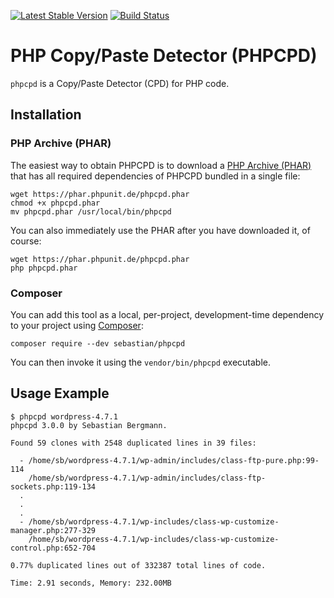 [![Latest Stable Version](https://poser.pugx.org/sebastian/phpcpd/v/stable.png)](https://packagist.org/packages/sebastian/phpcpd)
[![Build Status](https://travis-ci.org/sebastianbergmann/phpcpd.png?branch=master)](https://travis-ci.org/sebastianbergmann/phpcpd)

# PHP Copy/Paste Detector (PHPCPD)

`phpcpd` is a Copy/Paste Detector (CPD) for PHP code.

## Installation

### PHP Archive (PHAR)

The easiest way to obtain PHPCPD is to download a [PHP Archive (PHAR)](http://php.net/phar) that has all required dependencies of PHPCPD bundled in a single file:

    wget https://phar.phpunit.de/phpcpd.phar
    chmod +x phpcpd.phar
    mv phpcpd.phar /usr/local/bin/phpcpd

You can also immediately use the PHAR after you have downloaded it, of course:

    wget https://phar.phpunit.de/phpcpd.phar
    php phpcpd.phar

### Composer

You can add this tool as a local, per-project, development-time dependency to your project using [Composer](https://getcomposer.org/):

    composer require --dev sebastian/phpcpd

You can then invoke it using the `vendor/bin/phpcpd` executable.

## Usage Example

    $ phpcpd wordpress-4.7.1
    phpcpd 3.0.0 by Sebastian Bergmann.

    Found 59 clones with 2548 duplicated lines in 39 files:

      - /home/sb/wordpress-4.7.1/wp-admin/includes/class-ftp-pure.php:99-114
        /home/sb/wordpress-4.7.1/wp-admin/includes/class-ftp-sockets.php:119-134
      .
      .
      .
      - /home/sb/wordpress-4.7.1/wp-includes/class-wp-customize-manager.php:277-329
        /home/sb/wordpress-4.7.1/wp-includes/class-wp-customize-control.php:652-704

    0.77% duplicated lines out of 332387 total lines of code.

    Time: 2.91 seconds, Memory: 232.00MB

